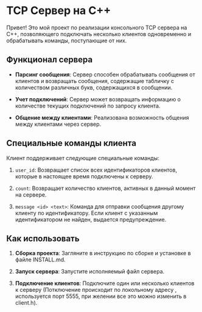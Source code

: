 # TCP Сервер на C++

Привет! Это мой проект по реализации консольного TCP сервера на C++, позволяющего подключать несколько клиентов одновременно и обрабатывать команды, поступающие от них. 

## Функционал сервера

- **Парсинг сообщения**: Сервер способен обрабатывать сообщения от клиентов и возвращать сообщения, содержащие табличку с количеством различных букв, содержащихся в сообщении.

- **Учет подключений**: Сервер может возвращать информацию о количестве текущих подключений по запросу клиента.

- **Общение между клиентами**: Реализована возможность общения между клиентами через сервер.
  
## Специальные команды клиента 

Клиент поддерживает следующие специальные команды:

1. `user_id`: Возвращает список всех идентификаторов клиентов, которые в настоящее время подключены к серверу.

2. `count`: Возвращает количество клиентов, активных в данный момент на сервере.

3. `message <id> <text>`: Команда для отправки сообщения другому клиенту по идентификатору. Если клиент с указанным идентификатором не найден, выдается предупреждение.
   
## Как использовать

1. **Сборка проекта**: Загляните в инструкцию по сборке и установке в файле INSTALL.md.
   
2. **Запуск сервера**: Запустите исполняемый файл сервера. 

3. **Подключение клиентов**: Подключите один или несколько клиентов к серверу (Потключение происходит по локольному адресу , используется порт 5555, при желении все это можно изменить в client.h). 
